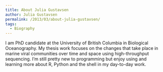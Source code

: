 ```yaml
---
title: About Julia Gustavsen
author: Julia Gustavsen
permalink: /2013/03/about-julia-gustavsen/
tags:
  - Biography
---
```

I am PhD candidate at the University of British Columbia in Biological Oceanography. My thesis work focuses on the changes that take place in marine viral communities over time and space using high-throughput sequencing. I&#8217;m still pretty new to programming but enjoy using and learning more about R, Python and the shell in my day-to-day work.
